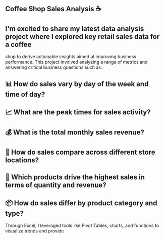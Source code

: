 ## Coffee Shop Sales Analysis ☕


## I'm excited to share my latest data analysis project where I explored key retail sales data for a coffee
shop to derive actionable insights aimed at improving business performance. This project involved analyzing a range of metrics and answering critical business questions such as:


## 📊 How do sales vary by day of the week and time of day?
## 📈 What are the peak times for sales activity?
 ## 💰 What is the total monthly sales revenue?
 ## 🏢 How do sales compare across different store locations?
 ## 🍵 Which products drive the highest sales in terms of quantity and revenue?
 ## 📦 How do sales differ by product category and type?

 
Through Excel, I leveraged tools like Pivot Tables, charts, and functions to visualize trends and provide
